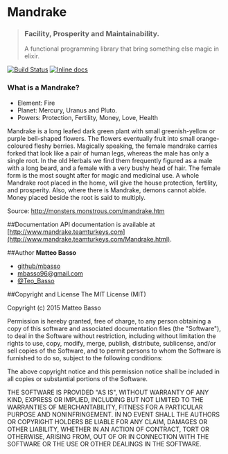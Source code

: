 # Mandrake
> ### Facility, Prosperity and Maintainability.
> A functional programming library that bring something else magic in elixir.

[![Build Status](https://api.travis-ci.org/mbasso/mandrake.svg)](https://travis-ci.org/mbasso/mandrake)
[![Inline docs](http://inch-ci.org/github/mbasso/mandrake.svg)](http://inch-ci.org/github/mbasso/mandrake)

### What is a Mandrake?

- Element: Fire
- Planet: Mercury, Uranus and Pluto.
- Powers: Protection, Fertility, Money, Love, Health

Mandrake is a long leafed dark green plant with small greenish-yellow or purple bell-shaped flowers. The flowers eventually fruit into small orange-coloured fleshy berries.
Magically speaking, the female mandrake carries forked that look like a pair of human legs, whereas the male has only a single root.
In the old Herbals we find them frequently figured as a male with a long beard, and a female with a very bushy head of hair.
The female form is the most sought after for magic and medicinal use.
A whole Mandrake root placed in the home, will give the house protection, fertility, and prosperity. Also, where there is Mandrake, demons cannot abide. Money placed beside the root is said to multiply.

Source: http://monsters.monstrous.com/mandrake.htm

##Documentation
API documentation is available at [http://www.mandrake.teamturkeys.com](http://www.mandrake.teamturkeys.com/Mandrake.html).

##Author
**Matteo Basso**
- [github/mbasso](https://github.com/mbasso)
- [mbasso96@gmail.com](mailto:mbasso96@gmail.com)
- [@Teo_Basso](https://twitter.com/Teo_Basso)

##Copyright and License
The MIT License (MIT)

Copyright (c) 2015 Matteo Basso

Permission is hereby granted, free of charge, to any person obtaining a copy
of this software and associated documentation files (the "Software"), to deal
in the Software without restriction, including without limitation the rights
to use, copy, modify, merge, publish, distribute, sublicense, and/or sell
copies of the Software, and to permit persons to whom the Software is
furnished to do so, subject to the following conditions:

The above copyright notice and this permission notice shall be included in all
copies or substantial portions of the Software.

THE SOFTWARE IS PROVIDED "AS IS", WITHOUT WARRANTY OF ANY KIND, EXPRESS OR
IMPLIED, INCLUDING BUT NOT LIMITED TO THE WARRANTIES OF MERCHANTABILITY,
FITNESS FOR A PARTICULAR PURPOSE AND NONINFRINGEMENT. IN NO EVENT SHALL THE
AUTHORS OR COPYRIGHT HOLDERS BE LIABLE FOR ANY CLAIM, DAMAGES OR OTHER
LIABILITY, WHETHER IN AN ACTION OF CONTRACT, TORT OR OTHERWISE, ARISING FROM,
OUT OF OR IN CONNECTION WITH THE SOFTWARE OR THE USE OR OTHER DEALINGS IN THE
SOFTWARE.

